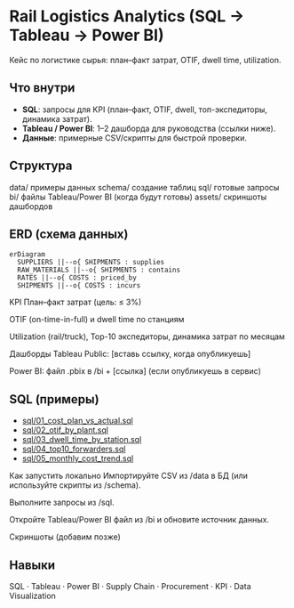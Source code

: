 # Rail Logistics Analytics (SQL → Tableau → Power BI)

Кейс по логистике сырья: план–факт затрат, OTIF, dwell time, utilization.

## Что внутри
- **SQL**: запросы для KPI (план–факт, OTIF, dwell, топ-экспедиторы, динамика затрат).
- **Tableau / Power BI**: 1–2 дашборда для руководства (ссылки ниже).
- **Данные**: примерные CSV/скрипты для быстрой проверки.

## Структура
data/ примеры данных
schema/ создание таблиц
sql/ готовые запросы
bi/ файлы Tableau/Power BI (когда будут готовы)
assets/ скриншоты дашбордов 



## ERD (схема данных)
```mermaid
erDiagram
  SUPPLIERS ||--o{ SHIPMENTS : supplies
  RAW_MATERIALS ||--o{ SHIPMENTS : contains
  RATES ||--o{ COSTS : priced_by
  SHIPMENTS ||--o{ COSTS : incurs
```

KPI
План–факт затрат (цель: ≤ 3%)

OTIF (on-time-in-full) и dwell time по станциям

Utilization (rail/truck), Top-10 экспедиторы, динамика затрат по месяцам

Дашборды
Tableau Public: [вставь ссылку, когда опубликуешь]

Power BI: файл .pbix в /bi + [ссылка] (если опубликуешь в сервис)

## SQL (примеры)
- [sql/01_cost_plan_vs_actual.sql](sql/01_cost_plan_vs_actual.sql)
- [sql/02_otif_by_plant.sql](sql/02_otif_by_plant.sql)
- [sql/03_dwell_time_by_station.sql](sql/03_dwell_time_by_station.sql)
- [sql/04_top10_forwarders.sql](sql/04_top10_forwarders.sql)
- [sql/05_monthly_cost_trend.sql](sql/05_monthly_cost_trend.sql)


Как запустить локально
Импортируйте CSV из /data в БД (или используйте скрипты из /schema).

Выполните запросы из /sql.

Откройте Tableau/Power BI файл из /bi и обновите источник данных.

Скриншоты
(добавим позже)


## Навыки
SQL · Tableau · Power BI · Supply Chain · Procurement · KPI · Data Visualization
